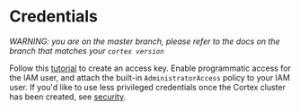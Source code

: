 # Credentials

_WARNING: you are on the master branch, please refer to the docs on the branch that matches your `cortex version`_

Follow this [tutorial](https://aws.amazon.com/premiumsupport/knowledge-center/create-access-key) to create an access key. Enable programmatic access for the IAM user, and attach the built-in `AdministratorAccess` policy to your IAM user. If you'd like to use less privileged credentials once the Cortex cluster has been created, see [security](../miscellaneous/security.md).
